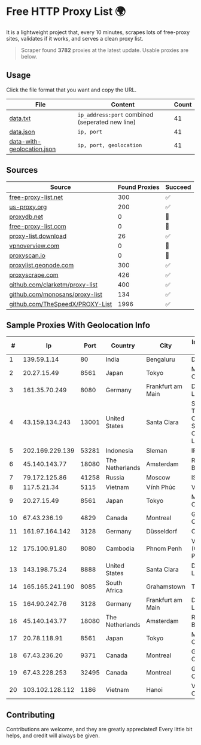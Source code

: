 
# Free HTTP Proxy List 🌍

It is a lightweight project that, every 10 minutes, scrapes lots of free-proxy sites, validates if it works, and serves a clean proxy list.


> Scraper found **3782** proxies at the latest update. Usable proxies are below.

## Usage

Click the file format that you want and copy the URL.


|File|Content|Count|
|----|-------|-----|
|[data.txt](https://raw.githubusercontent.com/themiralay/Proxy-List-World/master/data.txt)|`ip_address:port` combined (seperated new line)|41|
|[data.json](https://raw.githubusercontent.com/themiralay/Proxy-List-World/master/data.json)|`ip, port`|41|
|[data-with-geolocation.json](https://raw.githubusercontent.com/themiralay/Proxy-List-World/master/data-with-geolocation.json)|`ip, port, geolocation`|41|

## Sources

|Source|Found Proxies|Succeed|
|------|-------------|-------|
|[free-proxy-list.net](https://free-proxy-list.net)|300|✅|
|[us-proxy.org](https://www.us-proxy.org)|200|✅|
|[proxydb.net](http://proxydb.net)|0|🚫|
|[free-proxy-list.com](https://free-proxy-list.com/?page=&port=&type%5B%5D=http&type%5B%5D=https&up_time=0&search=Search)|0|🚫|
|[proxy-list.download](https://www.proxy-list.download/HTTP)|26|✅|
|[vpnoverview.com](https://vpnoverview.com/privacy/anonymous-browsing/free-proxy-servers)|0|🚫|
|[proxyscan.io](https://www.proxyscan.io)|0|🚫|
|[proxylist.geonode.com](https://proxylist.geonode.com/api/proxy-list?limit=300&page=1&sort_by=lastChecked&sort_type=desc&protocols=http,https)|300|✅|
|[proxyscrape.com](https://api.proxyscrape.com/v2/?request=displayproxies&protocol=http&timeout=10000&country=all&ssl=all&anonymity=all)|426|✅|
|[github.com/clarketm/proxy-list](https://raw.githubusercontent.com/clarketm/proxy-list/master/proxy-list-raw.txt)|400|✅|
|[github.com/monosans/proxy-list](https://raw.githubusercontent.com/monosans/proxy-list/main/proxies/http.txt)|134|✅|
|[github.com/TheSpeedX/PROXY-List](https://raw.githubusercontent.com/TheSpeedX/PROXY-List/master/http.txt)|1996|✅|


## Sample Proxies With Geolocation Info

|#|Ip|Port|Country|City|Internet Service Provider|
|-|--|----|-------|----|-------------------------|
|1|139.59.1.14|80|India|Bengaluru|DIGITALOCEAN|
|2|20.27.15.49|8561|Japan|Tokyo|Microsoft Corporation|
|3|161.35.70.249|8080|Germany|Frankfurt am Main|DigitalOcean, LLC|
|4|43.159.134.243|13001|United States|Santa Clara|Shenzhen Tencent Computer Systems Company Limited|
|5|202.169.229.139|53281|Indonesia|Sleman|IP JMN Soho|
|6|45.140.143.77|18080|The Netherlands|Amsterdam|RoyaleHosting BV|
|7|79.172.125.86|41258|Russia|Moscow|ISKRATELECOM|
|8|117.5.21.34|5115|Vietnam|Vĩnh Phúc|VIETTEL|
|9|20.27.15.49|8561|Japan|Tokyo|Microsoft Corporation|
|10|67.43.236.19|4829|Canada|Montreal|GloboTech Communications|
|11|161.97.164.142|3128|Germany|Düsseldorf|Contabo GmbH|
|12|175.100.91.80|8080|Cambodia|Phnom Penh|VIETTEL (CAMBODIA) PTE., LTD|
|13|143.198.75.24|8888|United States|Santa Clara|DigitalOcean, LLC|
|14|165.165.241.190|8085|South Africa|Grahamstown|Telkom SA Ltd.|
|15|164.90.242.76|3128|Germany|Frankfurt am Main|DigitalOcean, LLC|
|16|45.140.143.77|18080|The Netherlands|Amsterdam|RoyaleHosting BV|
|17|20.78.118.91|8561|Japan|Tokyo|Microsoft Corporation|
|18|67.43.236.20|9371|Canada|Montreal|GloboTech Communications|
|19|67.43.228.253|32495|Canada|Montreal|GloboTech Communications|
|20|103.102.128.112|1186|Vietnam|Hanoi|VGP Joint Stock Company|



## Contributing

Contributions are welcome, and they are greatly appreciated! Every
little bit helps, and credit will always be given.

